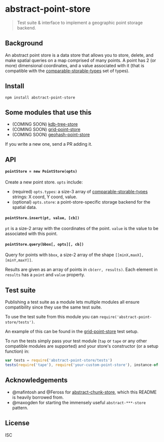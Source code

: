 # abstract-point-store

> Test suite & interface to implement a geographic point storage backend.

## Background

An abstract point store is a data store that allows you to store, delete, and
make spatial queries on a map comprised of many points. A point has 2 (or more)
dimensional coordinates, and a value associated with it (that is compatible with
the [comparable-storable-types][cst] set of types).

## Install

```
npm install abstract-point-store
```

## Some modules that use this

- (COMING SOON) [kdb-tree-store](https://github.com/peermaps/kdb-tree-store)
- (COMING SOON) [grid-point-store](https://github.com/noffle/grid-point-store)
- (COMING SOON) [geohash-point-store](https://github.com/noffle/geohash-point-store)

If you write a new one, send a PR adding it.

## API

#### `pointStore = new PointStore(opts)`

Create a new point store. `opts` include:

- (required) `opts.types`: a size-3 array of [comparable-storable-types][cst] strings: X coord, Y coord, value.
- (optional) `opts.store`: a point-store-specific storage backend for the spatial data.

#### `pointStore.insert(pt, value, [cb])`

`pt` is a size-2 array with the coordinates of the point. `value` is the value
to be associated with this point.

#### `pointStore.query(bbox[, opts][, cb])`

Query for points with `bbox`, a size-2 array of the shape `[[minX,maxX],[minY,maxY]]`.

Results are given as an array of points in `cb(err, results)`. Each element in
`results` has a `point` and `value` property.

## Test suite

Publishing a test suite as a module lets multiple modules all ensure
compatibility since they use the same test suite.

To use the test suite from this module you can
`require('abstract-point-store/tests')`.

An example of this can be found in the
[grid-point-store](https://github.com/noffle/grid-point-store/blob/master/test.js)
test setup.

To run the tests simply pass your test module (`tap` or `tape` or any other
compatible modules are supported) and your store's constructor (or a setup
function) in:

```js
var tests = require('abstract-point-store/tests')
tests(require('tape'), require('your-custom-point-store'), instance-of-needed-storage-backend)
```

## Acknowledgements

- @mafintosh and @Feross for
  [abstract-chunk-store](https://github.com/Feross/abstract-chunk-store), which this README is heavily borrowed from.
- @maxogden for starting the immensely useful `abstract-***-store` pattern.

## License

ISC

[cst]: https://github.com/substack/comparable-storable-types

